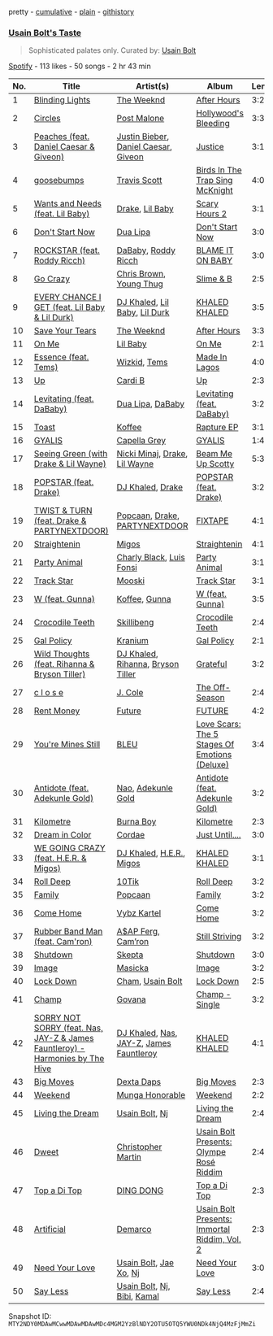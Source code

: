 pretty - [cumulative](/playlists/cumulative/37i9dQZF1DX6Bb2CGbkkCE.md) - [plain](/playlists/plain/37i9dQZF1DX6Bb2CGbkkCE) - [githistory](https://github.githistory.xyz/mackorone/spotify-playlist-archive/blob/main/playlists/plain/37i9dQZF1DX6Bb2CGbkkCE)

### [Usain Bolt's Taste](https://open.spotify.com/playlist/37i9dQZF1DX6Bb2CGbkkCE)

> Sophisticated palates only\. Curated by: <a href="https://open.spotify.com/artist/2PIYZpNwZRt8BDALIFazZh?si=s0u7SNJXQQ\-JKMPH3p8dSw">Usain Bolt</a>

[Spotify](https://open.spotify.com/user/spotify) - 113 likes - 50 songs - 2 hr 43 min

| No. | Title | Artist(s) | Album | Length |
|---|---|---|---|---|
| 1 | [Blinding Lights](https://open.spotify.com/track/0VjIjW4GlUZAMYd2vXMi3b) | [The Weeknd](https://open.spotify.com/artist/1Xyo4u8uXC1ZmMpatF05PJ) | [After Hours](https://open.spotify.com/album/4yP0hdKOZPNshxUOjY0cZj) | 3:20 |
| 2 | [Circles](https://open.spotify.com/track/21jGcNKet2qwijlDFuPiPb) | [Post Malone](https://open.spotify.com/artist/246dkjvS1zLTtiykXe5h60) | [Hollywood's Bleeding](https://open.spotify.com/album/4g1ZRSobMefqF6nelkgibi) | 3:35 |
| 3 | [Peaches \(feat\. Daniel Caesar & Giveon\)](https://open.spotify.com/track/4iJyoBOLtHqaGxP12qzhQI) | [Justin Bieber](https://open.spotify.com/artist/1uNFoZAHBGtllmzznpCI3s), [Daniel Caesar](https://open.spotify.com/artist/20wkVLutqVOYrc0kxFs7rA), [Giveon](https://open.spotify.com/artist/4fxd5Ee7UefO4CUXgwJ7IP) | [Justice](https://open.spotify.com/album/5dGWwsZ9iB2Xc3UKR0gif2) | 3:18 |
| 4 | [goosebumps](https://open.spotify.com/track/6gBFPUFcJLzWGx4lenP6h2) | [Travis Scott](https://open.spotify.com/artist/0Y5tJX1MQlPlqiwlOH1tJY) | [Birds In The Trap Sing McKnight](https://open.spotify.com/album/42WVQWuf1teDysXiOupIZt) | 4:03 |
| 5 | [Wants and Needs \(feat\. Lil Baby\)](https://open.spotify.com/track/65OVbaJR5O1RmwOQx0875b) | [Drake](https://open.spotify.com/artist/3TVXtAsR1Inumwj472S9r4), [Lil Baby](https://open.spotify.com/artist/5f7VJjfbwm532GiveGC0ZK) | [Scary Hours 2](https://open.spotify.com/album/5LuoozUhs2pl3glZeAJl89) | 3:12 |
| 6 | [Don't Start Now](https://open.spotify.com/track/6WrI0LAC5M1Rw2MnX2ZvEg) | [Dua Lipa](https://open.spotify.com/artist/6M2wZ9GZgrQXHCFfjv46we) | [Don't Start Now](https://open.spotify.com/album/0ix3XtPV1LwmZADsprKxcp) | 3:03 |
| 7 | [ROCKSTAR \(feat\. Roddy Ricch\)](https://open.spotify.com/track/7ytR5pFWmSjzHJIeQkgog4) | [DaBaby](https://open.spotify.com/artist/4r63FhuTkUYltbVAg5TQnk), [Roddy Ricch](https://open.spotify.com/artist/757aE44tKEUQEqRuT6GnEB) | [BLAME IT ON BABY](https://open.spotify.com/album/623PL2MBg50Br5dLXC9E9e) | 3:01 |
| 8 | [Go Crazy](https://open.spotify.com/track/1IIKrJVP1C9N7iPtG6eOsK) | [Chris Brown](https://open.spotify.com/artist/7bXgB6jMjp9ATFy66eO08Z), [Young Thug](https://open.spotify.com/artist/50co4Is1HCEo8bhOyUWKpn) | [Slime & B](https://open.spotify.com/album/7fZKtzZAsfH0kzeTivu5TG) | 2:56 |
| 9 | [EVERY CHANCE I GET \(feat\. Lil Baby & Lil Durk\)](https://open.spotify.com/track/1EJIcDYXwSqipW5dFe4uJz) | [DJ Khaled](https://open.spotify.com/artist/0QHgL1lAIqAw0HtD7YldmP), [Lil Baby](https://open.spotify.com/artist/5f7VJjfbwm532GiveGC0ZK), [Lil Durk](https://open.spotify.com/artist/3hcs9uc56yIGFCSy9leWe7) | [KHALED KHALED](https://open.spotify.com/album/5kE2OAuUYGBqqzscqgBXXf) | 3:56 |
| 10 | [Save Your Tears](https://open.spotify.com/track/5QO79kh1waicV47BqGRL3g) | [The Weeknd](https://open.spotify.com/artist/1Xyo4u8uXC1ZmMpatF05PJ) | [After Hours](https://open.spotify.com/album/4yP0hdKOZPNshxUOjY0cZj) | 3:35 |
| 11 | [On Me](https://open.spotify.com/track/4Iedi94TIaB2GGb1nMB68v) | [Lil Baby](https://open.spotify.com/artist/5f7VJjfbwm532GiveGC0ZK) | [On Me](https://open.spotify.com/album/25gJpQKgXxT5CrMitr0DQO) | 2:15 |
| 12 | [Essence \(feat\. Tems\)](https://open.spotify.com/track/5FG7Tl93LdH117jEKYl3Cm) | [Wizkid](https://open.spotify.com/artist/3tVQdUvClmAT7URs9V3rsp), [Tems](https://open.spotify.com/artist/687cZJR45JO7jhk1LHIbgq) | [Made In Lagos](https://open.spotify.com/album/6HpMdN52TfJAwVbmkrFeBN) | 4:08 |
| 13 | [Up](https://open.spotify.com/track/1XXimziG1uhM0eDNCZCrUl) | [Cardi B](https://open.spotify.com/artist/4kYSro6naA4h99UJvo89HB) | [Up](https://open.spotify.com/album/5BNrcvfbLyADks4RXPW7VP) | 2:36 |
| 14 | [Levitating \(feat\. DaBaby\)](https://open.spotify.com/track/463CkQjx2Zk1yXoBuierM9) | [Dua Lipa](https://open.spotify.com/artist/6M2wZ9GZgrQXHCFfjv46we), [DaBaby](https://open.spotify.com/artist/4r63FhuTkUYltbVAg5TQnk) | [Levitating \(feat\. DaBaby\)](https://open.spotify.com/album/04m06KhJUuwe1Q487puIud) | 3:23 |
| 15 | [Toast](https://open.spotify.com/track/7sd72KZS8D59g5NmhxyHpJ) | [Koffee](https://open.spotify.com/artist/1gWjcmBsveEYMxOZ0VRi32) | [Rapture EP](https://open.spotify.com/album/0v1VLjgwVun46wA13DWUJI) | 3:11 |
| 16 | [GYALIS](https://open.spotify.com/track/7wpyrkjEgz7W1vNYDxMKrF) | [Capella Grey](https://open.spotify.com/artist/59HbaJ5E8ud7FNLGqUN1KH) | [GYALIS](https://open.spotify.com/album/7GbE1XjMbpkSxGkmUr7Ck4) | 1:45 |
| 17 | [Seeing Green \(with Drake & Lil Wayne\)](https://open.spotify.com/track/1TZv3bujNaYz646eezRE91) | [Nicki Minaj](https://open.spotify.com/artist/0hCNtLu0JehylgoiP8L4Gh), [Drake](https://open.spotify.com/artist/3TVXtAsR1Inumwj472S9r4), [Lil Wayne](https://open.spotify.com/artist/55Aa2cqylxrFIXC767Z865) | [Beam Me Up Scotty](https://open.spotify.com/album/2upw5IrzeqKApIQZyx5o6r) | 5:39 |
| 18 | [POPSTAR \(feat\. Drake\)](https://open.spotify.com/track/6EDO9iiTtwNv6waLwa1UUq) | [DJ Khaled](https://open.spotify.com/artist/0QHgL1lAIqAw0HtD7YldmP), [Drake](https://open.spotify.com/artist/3TVXtAsR1Inumwj472S9r4) | [POPSTAR \(feat\. Drake\)](https://open.spotify.com/album/5nNtpPsSUgb9Hlb3dF1gXa) | 3:20 |
| 19 | [TWIST & TURN \(feat\. Drake & PARTYNEXTDOOR\)](https://open.spotify.com/track/24SDeYAeTFda8OUzVI1VR6) | [Popcaan](https://open.spotify.com/artist/62DmErcU7dqZbJaDqwsqzR), [Drake](https://open.spotify.com/artist/3TVXtAsR1Inumwj472S9r4), [PARTYNEXTDOOR](https://open.spotify.com/artist/2HPaUgqeutzr3jx5a9WyDV) | [FIXTAPE](https://open.spotify.com/album/3yqk7nimwdE2FdaA85iJM8) | 4:19 |
| 20 | [Straightenin](https://open.spotify.com/track/3X2r2CnHOJeV5YekPTgBnK) | [Migos](https://open.spotify.com/artist/6oMuImdp5ZcFhWP0ESe6mG) | [Straightenin](https://open.spotify.com/album/7MFj8Fxl8OrEAOyOBSMz51) | 4:15 |
| 21 | [Party Animal](https://open.spotify.com/track/5vc9YsAEBWbRVvgKUcA5vs) | [Charly Black](https://open.spotify.com/artist/5sK8BsvyDl4TFA6KaBf8or), [Luis Fonsi](https://open.spotify.com/artist/4V8Sr092TqfHkfAA5fXXqG) | [Party Animal](https://open.spotify.com/album/3eOXiZ4HVNafqio5wKJRcG) | 3:15 |
| 22 | [Track Star](https://open.spotify.com/track/5hChuUMe5iHfjkXgzj1D4b) | [Mooski](https://open.spotify.com/artist/4NqH3V7GS0Igs1VyGMXEi8) | [Track Star](https://open.spotify.com/album/7yvSdViuYJjZwXWtSwYu3D) | 3:19 |
| 23 | [W \(feat\. Gunna\)](https://open.spotify.com/track/6xW2g0c5uSoa3S6xk9eI4j) | [Koffee](https://open.spotify.com/artist/1gWjcmBsveEYMxOZ0VRi32), [Gunna](https://open.spotify.com/artist/2hlmm7s2ICUX0LVIhVFlZQ) | [W \(feat\. Gunna\)](https://open.spotify.com/album/4CGh0wfCdEh3xZVHx8uJK5) | 3:50 |
| 24 | [Crocodile Teeth](https://open.spotify.com/track/3qi98GCs3sbvbAJugWmdQY) | [Skillibeng](https://open.spotify.com/artist/5FkUhnHQ0KC63549LHHtst) | [Crocodile Teeth](https://open.spotify.com/album/4UG4l6GtGle8m7zbwinjBH) | 2:46 |
| 25 | [Gal Policy](https://open.spotify.com/track/7yJG5oJwYfom8AVXDcgFLx) | [Kranium](https://open.spotify.com/artist/1LKo6ZA3RNvKtLa6zDu32S) | [Gal Policy](https://open.spotify.com/album/5x1BzHxHcnvjru9T9iA4R8) | 2:16 |
| 26 | [Wild Thoughts \(feat\. Rihanna & Bryson Tiller\)](https://open.spotify.com/track/45XhKYRRkyeqoW3teSOkCM) | [DJ Khaled](https://open.spotify.com/artist/0QHgL1lAIqAw0HtD7YldmP), [Rihanna](https://open.spotify.com/artist/5pKCCKE2ajJHZ9KAiaK11H), [Bryson Tiller](https://open.spotify.com/artist/2EMAnMvWE2eb56ToJVfCWs) | [Grateful](https://open.spotify.com/album/3HhZbSJdhOqMSaRbEt3gtw) | 3:24 |
| 27 | [c l o s e](https://open.spotify.com/track/4YiY551vHi6glMtgVxuqAy) | [J\. Cole](https://open.spotify.com/artist/6l3HvQ5sa6mXTsMTB19rO5) | [The Off\-Season](https://open.spotify.com/album/4JAvwK4APPArjIsOdGoJXX) | 2:48 |
| 28 | [Rent Money](https://open.spotify.com/track/5W9QCBJ6Em0XWX333YrNhc) | [Future](https://open.spotify.com/artist/1RyvyyTE3xzB2ZywiAwp0i) | [FUTURE](https://open.spotify.com/album/17FBoXK1NU2rvJBbzdzw0r) | 4:25 |
| 29 | [You're Mines Still](https://open.spotify.com/track/3wJ1OyP3Fugmi8t41e1zQ6) | [BLEU](https://open.spotify.com/artist/3KNIG74xSTc3dj0TRy7pGX) | [Love Scars: The 5 Stages Of Emotions \(Deluxe\)](https://open.spotify.com/album/2RhpPh3aaviygDMbFUa3HG) | 3:41 |
| 30 | [Antidote \(feat\. Adekunle Gold\)](https://open.spotify.com/track/1ndeyZurGdaWqLh3srX0ia) | [Nao](https://open.spotify.com/artist/7aFTOGFDEqDtJUCziLVsVC), [Adekunle Gold](https://open.spotify.com/artist/2IK173RXLiCSQ8fhDlAb3s) | [Antidote \(feat\. Adekunle Gold\)](https://open.spotify.com/album/3KQZiAYQg3kXCKPKKNDdbX) | 3:22 |
| 31 | [Kilometre](https://open.spotify.com/track/0oQgoesQJq0fRnWOY1D73g) | [Burna Boy](https://open.spotify.com/artist/3wcj11K77LjEY1PkEazffa) | [Kilometre](https://open.spotify.com/album/6Vqv0UEcqmB1mMvvxZ4Y9T) | 2:32 |
| 32 | [Dream in Color](https://open.spotify.com/track/4f7BNSy2ZVeabUJtjTX3kP) | [Cordae](https://open.spotify.com/artist/0huGjMyP507tBCARyzSkrv) | [Just Until....](https://open.spotify.com/album/0mRCQ9zhXQTjXusVJfSXoW) | 3:02 |
| 33 | [WE GOING CRAZY \(feat\. H.E.R\. & Migos\)](https://open.spotify.com/track/6BvcWv1vfVJSoWix7L5BAP) | [DJ Khaled](https://open.spotify.com/artist/0QHgL1lAIqAw0HtD7YldmP), [H.E.R.](https://open.spotify.com/artist/3Y7RZ31TRPVadSFVy1o8os), [Migos](https://open.spotify.com/artist/6oMuImdp5ZcFhWP0ESe6mG) | [KHALED KHALED](https://open.spotify.com/album/5kE2OAuUYGBqqzscqgBXXf) | 3:16 |
| 34 | [Roll Deep](https://open.spotify.com/track/7qbYXi2qeCdBoSlDZs9swk) | [10Tik](https://open.spotify.com/artist/6I1j34QzSTWe6u4qQWKYJe) | [Roll Deep](https://open.spotify.com/album/24HPQqwhRn31huvNRg8War) | 3:27 |
| 35 | [Family](https://open.spotify.com/track/1YRzgVYXnobOo68q4F6DEE) | [Popcaan](https://open.spotify.com/artist/62DmErcU7dqZbJaDqwsqzR) | [Family](https://open.spotify.com/album/09pESGCreuRO6zGh6Sfloy) | 3:21 |
| 36 | [Come Home](https://open.spotify.com/track/48RxnStoXfZsH0hWuWiJ3C) | [Vybz Kartel](https://open.spotify.com/artist/2NUz5P42WqkxilbI8ocN76) | [Come Home](https://open.spotify.com/album/29K1WhYMmqwUGj3mU4Z0uc) | 3:20 |
| 37 | [Rubber Band Man \(feat\. Cam'ron\)](https://open.spotify.com/track/6YVbCxw3Yqyj4dRomrXPhl) | [A$AP Ferg](https://open.spotify.com/artist/5dHt1vcEm9qb8fCyLcB3HL), [Cam’ron](https://open.spotify.com/artist/7iMvwE8qANp3aIfAGKEAwS) | [Still Striving](https://open.spotify.com/album/0tQ7Iu6EicQTPyhYRNWjaT) | 3:25 |
| 38 | [Shutdown](https://open.spotify.com/track/22okfZRLfP6hxuplYUGef6) | [Skepta](https://open.spotify.com/artist/2p1fiYHYiXz9qi0JJyxBzN) | [Shutdown](https://open.spotify.com/album/0xCAtTLLKHVXXRG3QszG7Y) | 3:08 |
| 39 | [Image](https://open.spotify.com/track/4E7Z0BHW17nBn1Q4uYRzjO) | [Masicka](https://open.spotify.com/artist/2Gzy8TYJ5xrEMDyUjZuDsK) | [Image](https://open.spotify.com/album/6F4IbgOUb0SYJ4lDxJDQzM) | 3:22 |
| 40 | [Lock Down](https://open.spotify.com/track/1tdmgA42t9diBG4wleVU17) | [Cham](https://open.spotify.com/artist/5G8IlDlnPQPN4YmtJ6NDxK), [Usain Bolt](https://open.spotify.com/artist/2PIYZpNwZRt8BDALIFazZh) | [Lock Down](https://open.spotify.com/album/7iJDXxSGrAkRtYxChh4476) | 2:57 |
| 41 | [Champ](https://open.spotify.com/track/0EoNuIITOben2tT4QbUEzi) | [Govana](https://open.spotify.com/artist/5Xi3NfsVBIEbaWVUfBTy39) | [Champ \- Single](https://open.spotify.com/album/5QBtVmIGkMdb6F5PORTLSr) | 3:25 |
| 42 | [SORRY NOT SORRY \(feat\. Nas, JAY\-Z & James Fauntleroy\) \- Harmonies by The Hive](https://open.spotify.com/track/5OypcrFg58e4k2iYHi69ED) | [DJ Khaled](https://open.spotify.com/artist/0QHgL1lAIqAw0HtD7YldmP), [Nas](https://open.spotify.com/artist/20qISvAhX20dpIbOOzGK3q), [JAY\-Z](https://open.spotify.com/artist/3nFkdlSjzX9mRTtwJOzDYB), [James Fauntleroy](https://open.spotify.com/artist/5ooSG9S0glqP5ZrqqaHBvT) | [KHALED KHALED](https://open.spotify.com/album/5kE2OAuUYGBqqzscqgBXXf) | 4:18 |
| 43 | [Big Moves](https://open.spotify.com/track/5ZbQwNgXeuuKbVOPDam4JX) | [Dexta Daps](https://open.spotify.com/artist/28UDeKu2FPrU0T7dpUiSGY) | [Big Moves](https://open.spotify.com/album/19DUz6GJ0KKs1qJluRYzcQ) | 2:39 |
| 44 | [Weekend](https://open.spotify.com/track/4u4YhCbM8W7bK4mXrKgzO3) | [Munga Honorable](https://open.spotify.com/artist/4N6urvy01I1p3ZgWLDjmKU) | [Weekend](https://open.spotify.com/album/2px81nLEeDMKqaHeyMuYyz) | 2:20 |
| 45 | [Living the Dream](https://open.spotify.com/track/3UAYoYYAgyg7ZHpV59qZY5) | [Usain Bolt](https://open.spotify.com/artist/2PIYZpNwZRt8BDALIFazZh), [Nj](https://open.spotify.com/artist/3KNcuLUfY5AqiRXASRFWjC) | [Living the Dream](https://open.spotify.com/album/2PQOmBbpyV0hBm6P8HcBFE) | 2:48 |
| 46 | [Dweet](https://open.spotify.com/track/17v1kXWmTCnXMOoZ6wDjSs) | [Christopher Martin](https://open.spotify.com/artist/3dXC1YPbnQPsfHPVkm1ipj) | [Usain Bolt Presents: Olympe Rosé Riddim](https://open.spotify.com/album/2SkSBJ1pRPIsQODif3Wqhk) | 2:45 |
| 47 | [Top a Di Top](https://open.spotify.com/track/1E50X8pyYgpZNYR9h7wj1L) | [DING DONG](https://open.spotify.com/artist/351x2S7CduShTNvtzgkMl7) | [Top a Di Top](https://open.spotify.com/album/4Me1gzbHBfpc25iX0xLTEM) | 2:39 |
| 48 | [Artificial](https://open.spotify.com/track/0im9PGSu7iT5JlLAFqfM4C) | [Demarco](https://open.spotify.com/artist/0af5VM6xubf8EXKvoG35x6) | [Usain Bolt Presents: Immortal Riddim, Vol\. 2](https://open.spotify.com/album/4Pp36Kk5mWXwQQwndpOp4Y) | 2:36 |
| 49 | [Need Your Love](https://open.spotify.com/track/0raznvhKo5fzYqZKCp7wzA) | [Usain Bolt](https://open.spotify.com/artist/2PIYZpNwZRt8BDALIFazZh), [Jae Xo](https://open.spotify.com/artist/6rsxtEBge43PfF3FU9BMdM), [Nj](https://open.spotify.com/artist/3KNcuLUfY5AqiRXASRFWjC) | [Need Your Love](https://open.spotify.com/album/5kz0klHGG1LrTDdcQxuxyf) | 3:05 |
| 50 | [Say Less](https://open.spotify.com/track/0BCQnF3a3ZKLGbaN6nD3co) | [Usain Bolt](https://open.spotify.com/artist/2PIYZpNwZRt8BDALIFazZh), [Nj](https://open.spotify.com/artist/3KNcuLUfY5AqiRXASRFWjC), [Bibi](https://open.spotify.com/artist/6SC0EXdxo6LSCSsspDxXyT), [Kamal](https://open.spotify.com/artist/49QARoeIkbAkdg1YXaUJ9s) | [Say Less](https://open.spotify.com/album/4qRk52lROgGgQMT9gXY0WA) | 2:40 |

Snapshot ID: `MTY2NDY0MDAwMCwwMDAwMDAwMDc4MGM2YzBlNDY2OTU5OTQ5YWU0NDk4NjQ4MzFjMmZi`
